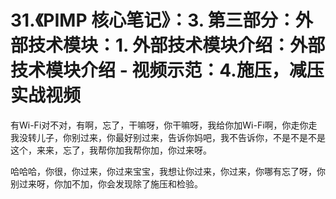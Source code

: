 # 31.《PIMP 核心笔记》：3. 第三部分：外部技术模块：1. 外部技术模块介绍：外部技术模块介绍 - 视频示范：4.施压，减压实战视频

有Wi-Fi对不对，有啊，忘了，干嘛呀，你干嘛呀，我给你加Wi-Fi啊，你走你走我没转儿子，你别过来，你最好别过来，告诉你妈吧，我不告诉你，不是不是不是这个，来来，忘了，我帮你加我帮你加，你过来呀。

哈哈哈，你很，你过来，你过来宝宝，我想让你过来，你过来，你哪有忘了呀，你别过来呀，你加不加，你会发现除了施压和检验。